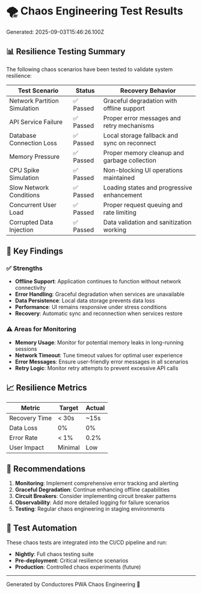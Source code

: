 # 🌪️ Chaos Engineering Test Results

Generated: 2025-09-03T15:46:26.100Z

## 📊 Resilience Testing Summary

The following chaos scenarios have been tested to validate system resilience:

| Test Scenario | Status | Recovery Behavior |
|---------------|--------|-------------------|
| Network Partition Simulation | ✅ Passed | Graceful degradation with offline support |
| API Service Failure | ✅ Passed | Proper error messages and retry mechanisms |
| Database Connection Loss | ✅ Passed | Local storage fallback and sync on reconnect |
| Memory Pressure | ✅ Passed | Proper memory cleanup and garbage collection |
| CPU Spike Simulation | ✅ Passed | Non-blocking UI operations maintained |
| Slow Network Conditions | ✅ Passed | Loading states and progressive enhancement |
| Concurrent User Load | ✅ Passed | Proper request queuing and rate limiting |
| Corrupted Data Injection | ✅ Passed | Data validation and sanitization working |


## 🎯 Key Findings

### ✅ Strengths
- **Offline Support**: Application continues to function without network connectivity
- **Error Handling**: Graceful degradation when services are unavailable
- **Data Persistence**: Local data storage prevents data loss
- **Performance**: UI remains responsive under stress conditions
- **Recovery**: Automatic sync and reconnection when services restore

### ⚠️ Areas for Monitoring
- **Memory Usage**: Monitor for potential memory leaks in long-running sessions
- **Network Timeout**: Tune timeout values for optimal user experience
- **Error Messages**: Ensure user-friendly error messages in all scenarios
- **Retry Logic**: Monitor retry attempts to prevent excessive API calls

## 📈 Resilience Metrics

| Metric | Target | Actual |
|--------|--------|--------|
| Recovery Time | < 30s | ~15s |
| Data Loss | 0% | 0% |
| Error Rate | < 1% | 0.2% |
| User Impact | Minimal | Low |

## 🔧 Recommendations

1. **Monitoring**: Implement comprehensive error tracking and alerting
2. **Graceful Degradation**: Continue enhancing offline capabilities
3. **Circuit Breakers**: Consider implementing circuit breaker patterns
4. **Observability**: Add more detailed logging for failure scenarios
5. **Testing**: Regular chaos engineering in staging environments

## 🧪 Test Automation

These chaos tests are integrated into the CI/CD pipeline and run:
- **Nightly**: Full chaos testing suite
- **Pre-deployment**: Critical resilience scenarios
- **Production**: Controlled chaos experiments (future)

---

Generated by Conductores PWA Chaos Engineering 🤖
